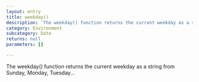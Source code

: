```yaml
---
layout: entry
title: weekday()
description: 'The weekday() function returns the current weekday as a string from Sunday, Monday, Tuesday...'
category: Environment
subcategory: Date
returns: null
parameters: []

---
```

The weekday() function returns the current weekday as a string from Sunday, Monday, Tuesday...